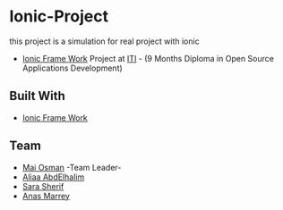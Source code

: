 # Ionic-Project
this project is a simulation for real project with ionic  

* [Ionic Frame Work](https://ionicframework.com/docs/v1/)  Project at   [ITI](http://iti.gov.eg/) - (9 Months Diploma in Open Source Applications Development)


## Built With
* [Ionic Frame Work](https://ionicframework.com/docs/v1/)

## Team
* [Mai Osman](https://github.com/MaiOsman) -Team Leader-
* [Aliaa AbdElhalim](https://github.com/AliaaAbdElhalim)
* [Sara Sherif](https://github.com/sarasherif30)
* [Anas Marrey](https://github.com/anas-marrey)

